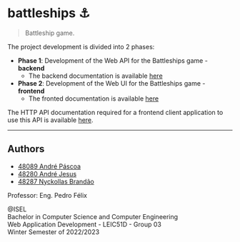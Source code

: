 # battleships ⚓

> Battleship game.

The project development is divided into 2 phases:

* **Phase 1**: Development of the Web API for the Battleships game - **backend**
  * The backend documentation is available [here](code/jvm/README.md)
* **Phase 2**: Development of the Web UI for the Battleships game - **frontend**
  * The fronted documentation is available [here](code/js/README.md)

The HTTP API documentation required for a frontend client application to use this API is
available [here](docs/battleships-api-doc.md).

---

## Authors

- [48089 André Páscoa](https://github.com/devandrepascoa)
- [48280 André Jesus](https://github.com/andre-j3sus)
- [48287 Nyckollas Brandão](https://github.com/Nyckoka)

Professor: Eng. Pedro Félix

@ISEL<br>
Bachelor in Computer Science and Computer Engineering<br>
Web Application Development - LEIC51D - Group 03<br>
Winter Semester of 2022/2023
